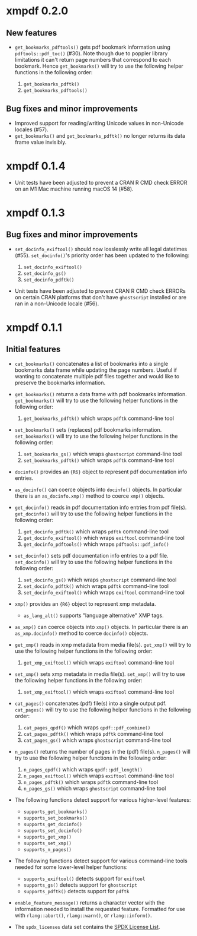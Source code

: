 xmpdf 0.2.0
===========

New features
------------

* `get_bookmarks_pdftools()` gets pdf bookmark information using `pdftools::pdf_toc()` (#30).
  Note though due to poppler library limitations it can't return page numbers that correspond to each bookmark.
  Hence `get_bookmarks()` will try to use the following helper functions in the following order:

  1. `get_bookmarks_pdftk()`
  2. `get_bookmarks_pdftools()`

Bug fixes and minor improvements
--------------------------------

* Improved support for reading/writing Unicode values in non-Unicode locales (#57).
* `get_bookmarks()` and `get_bookmarks_pdftk()` no longer returns its data frame value invisibly.

xmpdf 0.1.4
===========

* Unit tests have been adjusted to prevent a CRAN R CMD check ERROR on
  an M1 Mac machine running macOS 14 (#58).

xmpdf 0.1.3
===========

Bug fixes and minor improvements
--------------------------------

* `set_docinfo_exiftool()` should now losslessly write all legal datetimes (#55).
  `set_docinfo()`'s priority order has been updated to the following:

  1. `set_docinfo_exiftool()`
  2. `set_docinfo_gs()`
  3. `set_docinfo_pdftk()`

* Unit tests have been adjusted to prevent CRAN R CMD check ERRORs on certain CRAN platforms
  that don't have `ghostscript` installed or are ran in a non-Unicode locale (#56).

xmpdf 0.1.1
===========

Initial features
----------------

* `cat_bookmarks()` concatenates a list of bookmarks
  into a single bookmarks data frame while updating the page numbers.
  Useful if wanting to concatenate multiple pdf files together and
  would like to preserve the bookmarks information.
* `get_bookmarks()` returns a data frame with pdf bookmarks information.
  `get_bookmarks()` will try to use the following helper functions in the following order:

  1. `get_bookmarks_pdftk()` which wraps `pdftk` command-line tool

* `set_bookmarks()` sets (replaces) pdf bookmarks information.
  `set_bookmarks()` will try to use the following helper functions in the following order:

  1. `set_bookmarks_gs()` which wraps `ghostscript` command-line tool
  2. `set_bookmarks_pdftk()` which wraps `pdftk` command-line tool

* `docinfo()` provides an `{R6}` object to represent pdf documentation info entries.
* `as_docinfo()` can coerce objects into `docinfo()` objects.
  In particular there is an `as_docinfo.xmp()` method to coerce `xmp()` objects.
* `get_docinfo()` reads in pdf documentation info entries from pdf file(s).
  `get_docinfo()` will try to use the following helper functions in the following order:

  1. `get_docinfo_pdftk()` which wraps `pdftk` command-line tool
  2. `get_docinfo_exiftool()` which wraps `exiftool` command-line tool
  3. `get_docinfo_pdftools()` which wraps `pdftools::pdf_info()`

* `set_docinfo()` sets pdf documentation info entries to a pdf file.
  `set_docinfo()` will try to use the following helper functions in the following order:

  1. `set_docinfo_gs()` which wraps `ghostscript` command-line tool
  2. `set_docinfo_pdftk()` which wraps `pdftk` command-line tool
  3. `set_docinfo_exiftool()` which wraps `exiftool` command-line tool

* `xmp()` provides an `{R6}` object to represent xmp metadata.

  + `as_lang_alt()` supports "language alternative" XMP tags.

* `as_xmp()` can coerce objects into `xmp()` objects.
  In particular there is an `as_xmp.docinfo()` method to coerce `docinfo()` objects.
* `get_xmp()` reads in xmp metadata from media file(s).
  `get_xmp()` will try to use the following helper functions in the following order:

  1. `get_xmp_exiftool()` which wraps `exiftool` command-line tool

* `set_xmp()` sets xmp metadata in media file(s).
  `set_xmp()` will try to use the following helper functions in the following order:

  1. `set_xmp_exiftool()` which wraps `exiftool` command-line tool

* `cat_pages()` concatenates (pdf) file(s) into a single output pdf.
  `cat_pages()` will try to use the following helper functions in the following order:
 
  1. `cat_pages_qpdf()` which wraps `qpdf::pdf_combine()`
  2. `cat_pages_pdftk()` which wraps `pdftk` command-line tool
  3. `cat_pages_gs()` which wraps `ghostscript` command-line tool

* `n_pages()` returns the number of pages in the (pdf) file(s).
  `n_pages()` will try to use the following helper functions in the following order:
 
  1. `n_pages_qpdf()` which wraps `qpdf::pdf_length()`
  2. `n_pages_exiftool()` which wraps `exiftool` command-line tool
  3. `n_pages_pdftk()` which wraps `pdftk` command-line tool
  4. `n_pages_gs()` which wraps `ghostscript` command-line tool

* The following functions detect support for various higher-level features:

  * `supports_get_bookmarks()`
  * `supports_set_bookmarks()`
  * `supports_get_docinfo()`
  * `supports_set_docinfo()`
  * `supports_get_xmp()`
  * `supports_set_xmp()`
  * `supports_n_pages()`

* The following functions detect support for various command-line tools needed for some
  lower-level helper functions:

  * `supports_exiftool()` detects support for `exiftool`
  * `supports_gs()` detects support for `ghostscript`
  * `supports_pdftk()` detects support for `pdftk`

* `enable_feature_message()` returns a character vector with the
  information needed to install the requested feature.
  Formatted for use with `rlang::abort()`, `rlang::warn()`, or `rlang::inform()`.

* The `spdx_licenses` data set contains the [SPDX License List](https://spdx.org/licenses/).
